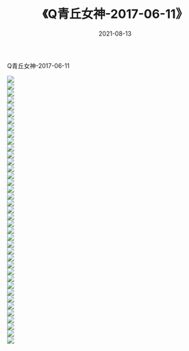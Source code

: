 ﻿---
layout: post
title:  《Q青丘女神-2017-06-11》
date:   2021-08-13
img: http://img.660000.xyz/Sharelink/网络美图/2021/Q青丘女神-2017-06-11/000.jpg
categories: [美女, 清纯, 唯美]
---

Q青丘女神-2017-06-11

  ![](http://img.660000.xyz/Sharelink/网络美图/2021/Q青丘女神-2017-06-11/001.jpg) <br> ![](http://img.660000.xyz/Sharelink/网络美图/2021/Q青丘女神-2017-06-11/002.jpg) <br> ![](http://img.660000.xyz/Sharelink/网络美图/2021/Q青丘女神-2017-06-11/003.jpg) <br> ![](http://img.660000.xyz/Sharelink/网络美图/2021/Q青丘女神-2017-06-11/004.jpg) <br> ![](http://img.660000.xyz/Sharelink/网络美图/2021/Q青丘女神-2017-06-11/005.jpg) <br> ![](http://img.660000.xyz/Sharelink/网络美图/2021/Q青丘女神-2017-06-11/006.jpg) <br> ![](http://img.660000.xyz/Sharelink/网络美图/2021/Q青丘女神-2017-06-11/007.jpg) <br> ![](http://img.660000.xyz/Sharelink/网络美图/2021/Q青丘女神-2017-06-11/008.jpg) <br> ![](http://img.660000.xyz/Sharelink/网络美图/2021/Q青丘女神-2017-06-11/009.jpg) <br> ![](http://img.660000.xyz/Sharelink/网络美图/2021/Q青丘女神-2017-06-11/010.jpg) <br> ![](http://img.660000.xyz/Sharelink/网络美图/2021/Q青丘女神-2017-06-11/011.jpg) <br> ![](http://img.660000.xyz/Sharelink/网络美图/2021/Q青丘女神-2017-06-11/012.jpg) <br> ![](http://img.660000.xyz/Sharelink/网络美图/2021/Q青丘女神-2017-06-11/013.jpg) <br> ![](http://img.660000.xyz/Sharelink/网络美图/2021/Q青丘女神-2017-06-11/014.jpg) <br> ![](http://img.660000.xyz/Sharelink/网络美图/2021/Q青丘女神-2017-06-11/015.jpg) <br> ![](http://img.660000.xyz/Sharelink/网络美图/2021/Q青丘女神-2017-06-11/016.jpg) <br> ![](http://img.660000.xyz/Sharelink/网络美图/2021/Q青丘女神-2017-06-11/017.jpg) <br> ![](http://img.660000.xyz/Sharelink/网络美图/2021/Q青丘女神-2017-06-11/018.jpg) <br> ![](http://img.660000.xyz/Sharelink/网络美图/2021/Q青丘女神-2017-06-11/019.jpg) <br> ![](http://img.660000.xyz/Sharelink/网络美图/2021/Q青丘女神-2017-06-11/020.jpg) <br> ![](http://img.660000.xyz/Sharelink/网络美图/2021/Q青丘女神-2017-06-11/021.jpg) <br> ![](http://img.660000.xyz/Sharelink/网络美图/2021/Q青丘女神-2017-06-11/022.jpg) <br> ![](http://img.660000.xyz/Sharelink/网络美图/2021/Q青丘女神-2017-06-11/023.jpg) <br> ![](http://img.660000.xyz/Sharelink/网络美图/2021/Q青丘女神-2017-06-11/024.jpg) <br> ![](http://img.660000.xyz/Sharelink/网络美图/2021/Q青丘女神-2017-06-11/025.jpg) <br> ![](http://img.660000.xyz/Sharelink/网络美图/2021/Q青丘女神-2017-06-11/026.jpg) <br> ![](http://img.660000.xyz/Sharelink/网络美图/2021/Q青丘女神-2017-06-11/027.jpg) <br> ![](http://img.660000.xyz/Sharelink/网络美图/2021/Q青丘女神-2017-06-11/028.jpg) <br> ![](http://img.660000.xyz/Sharelink/网络美图/2021/Q青丘女神-2017-06-11/029.jpg) <br> ![](http://img.660000.xyz/Sharelink/网络美图/2021/Q青丘女神-2017-06-11/030.jpg) <br> ![](http://img.660000.xyz/Sharelink/网络美图/2021/Q青丘女神-2017-06-11/031.jpg) <br> ![](http://img.660000.xyz/Sharelink/网络美图/2021/Q青丘女神-2017-06-11/032.jpg) <br> ![](http://img.660000.xyz/Sharelink/网络美图/2021/Q青丘女神-2017-06-11/033.jpg) <br> ![](http://img.660000.xyz/Sharelink/网络美图/2021/Q青丘女神-2017-06-11/034.jpg) <br> ![](http://img.660000.xyz/Sharelink/网络美图/2021/Q青丘女神-2017-06-11/035.jpg) <br> ![](http://img.660000.xyz/Sharelink/网络美图/2021/Q青丘女神-2017-06-11/036.jpg) <br> ![](http://img.660000.xyz/Sharelink/网络美图/2021/Q青丘女神-2017-06-11/037.jpg) <br> ![](http://img.660000.xyz/Sharelink/网络美图/2021/Q青丘女神-2017-06-11/038.jpg) <br> ![](http://img.660000.xyz/Sharelink/网络美图/2021/Q青丘女神-2017-06-11/039.jpg) <br>